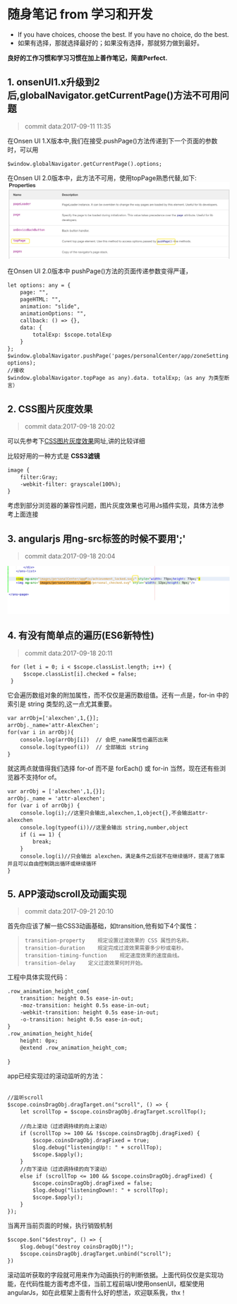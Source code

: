 # 随身笔记 from 学习和开发

- If you have choices, choose the best. If you have no choice, do the best.
- 如果有选择，那就选择最好的；如果没有选择，那就努力做到最好。

**良好的工作习惯和学习习惯在加上善作笔记，简直Perfect.**

## 1\. onsenUI1.x升级到2后,globalNavigator.getCurrentPage()方法不可用问题

> commit data:2017-09-11 11:35

在Onsen UI 1.X版本中,我们在接受.pushPage()方法传递到下一个页面的参数时，可以用

```
$window.globalNavigator.getCurrentPage().options;
```

在Onsen UI 2.0版本中，此方法不可用，使用topPage熟悉代替,如下: ![](Images/2017-09/topPage.png)

在Onsen UI 2.0版本中 pushPage()方法的页面传递参数变得严谨，

```
let options: any = {
    page: "",
    pageHTML: "",
    animation: "slide",
    animationOptions: "",
    callback: () => {},
    data: {
        totalExp: $scope.totalExp
    }
};
$window.globalNavigator.pushPage('pages/personalCenter/app/zoneSetting.html', options);
//接收
$window.globalNavigator.topPage as any).data. totalExp;（as any 为类型断言）
```

## 2\. CSS图片灰度效果

> commit data:2017-09-18 20:02

可以先参考下[CSS图片灰度效果](http://www.cnblogs.com/lostyu/p/3528785.html)网址,讲的比较详细

比较好用的一种方式是 **CSS3滤镜**

```
image {
    filter:Gray;
    -webkit-filter: grayscale(100%);
}
```

考虑到部分浏览器的兼容性问题，图片灰度效果也可用Js插件实现，具体方法参考上面连接

## 3\. angularjs 用ng-src标签的时候不要用';'

> commit data:2017-09-18 20:04

![](Images/2017-09/ng-src.png)

## 4\. 有没有简单点的遍历(ES6新特性)

> commit data:2017-09-18 20:11

```
 for (let i = 0; i < $scope.classList.length; i++) {
     $scope.classList[i].checked = false;
 }
```

它会遍历数组对象的附加属性，而不仅仅是遍历数组值。还有一点是，for-in 中的索引是 string 类型的,这一点尤其重要。

```
var arrObj=['alexchen',1,{}];
arrObj._name='attr-AlexChen';
for(var i in arrObj){
    console.log(arrObj[i])  // 会把_name属性也遍历出来
    console.log(typeof(i))  // 全部输出 string
}
```

就这两点就值得我们选择 for-of 而不是 forEach() 或 for-in 当然，现在还有些浏览器不支持for of。

```
var arrObj = ['alexchen',1,{}];
arrObj._name = 'attr-alexchen';
for (var i of arrObj) {
    console.log(i);//这里只会输出,alexchen,1,object{},不会输出attr-alexchen
    console.log(typeof(i))//这里会输出 string,number,object
    if (i == 1) {
        break;
    }
    console.log(i)//只会输出 alexchen，满足条件之后就不在继续循环，提高了效率并且可以自由控制跳出循环或继续循环
}
```

## 5\. APP滚动scroll及动画实现

> commit data:2017-09-21 20:10

首先你应该了解一些CSS3动画基础，如transition,他有如下4个属性：

> ```
> transition-property    规定设置过渡效果的 CSS 属性的名称。
> transition-duration    规定完成过渡效果需要多少秒或毫秒。
> transition-timing-function    规定速度效果的速度曲线。
> transition-delay    定义过渡效果何时开始。
> ```

工程中具体实现代码：

```
.row_animation_height_com{
    transition: height 0.5s ease-in-out;
    -moz-transition: height 0.5s ease-in-out;
    -webkit-transition: height 0.5s ease-in-out;
    -o-transition: height 0.5s ease-in-out;
}
.row_animation_height_hide{
    height: 0px;
    @extend .row_animation_height_com;

}
```

app已经实现过的滚动监听的方法：

```

//监听scroll
$scope.coinsDragObj.dragTarget.on("scroll", () => {
    let scrollTop = $scope.coinsDragObj.dragTarget.scrollTop();

    //向上滚动（过滤调持续的向上滚动）
    if (scrollTop >= 100 && !$scope.coinsDragObj.dragFixed) {
        $scope.coinsDragObj.dragFixed = true;
        $log.debug("listeningUp!: " + scrollTop);
        $scope.$apply();
    }
    //向下滚动（过滤调持续的向下滚动）
    else if (scrollTop <= 100 && $scope.coinsDragObj.dragFixed) {
        $scope.coinsDragObj.dragFixed = false;
        $log.debug("listeningDown!: " + scrollTop);
        $scope.$apply();
    }
});
```

当离开当前页面的时候，执行销毁机制

```
$scope.$on("$destroy", () => {
    $log.debug("destroy coinsDragObj!");
    $scope.coinsDragObj.dragTarget.unbind("scroll");
})
```

滚动监听获取的字段就可用来作为动画执行的判断依据。上面代码仅仅是实现功能，在代码性能方面考虑不佳，当前工程前端UI使用onsenUI，框架使用angularJs，如在此框架上面有什么好的想法，欢迎联系我，thx！
